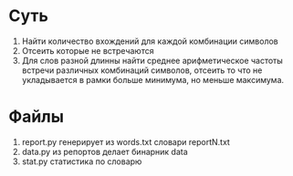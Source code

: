 Суть
========================
1. Найти количество вхождений для каждой комбинации символов
2. Отсеить которые не встречаются
3. Для слов разной длинны найти среднее арифметическое частоты встречи
различных комбинаций символов, отсеить то что не укладывается в рамки
больше минимума, но меньше максимума.

Файлы
========================
1. report.py генерирует из words.txt словари reportN.txt
2. data.py из репортов делает бинарник data
3. stat.py статистика по словарю

